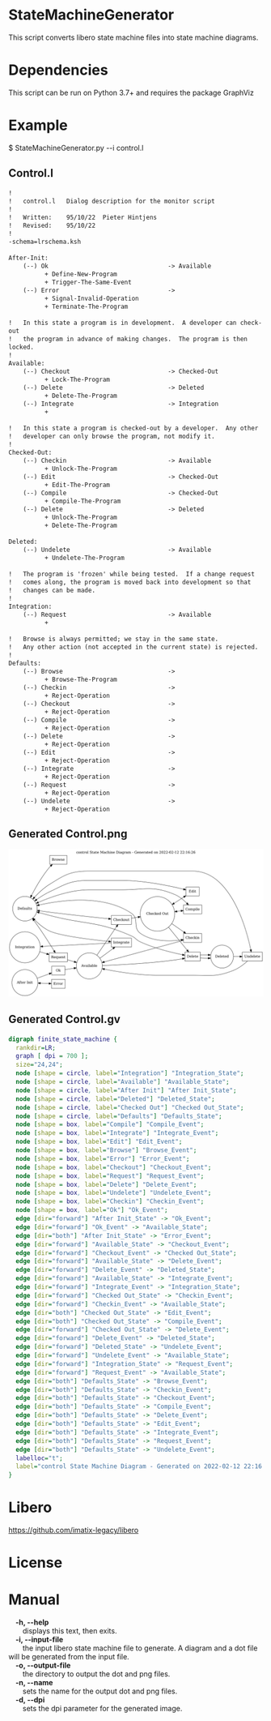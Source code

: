 # StateMachineGenerator
This script converts libero state machine files into state machine diagrams.



# Dependencies
This script can be run on Python 3.7+ and requires the package GraphViz


# Example

$ StateMachineGenerator.py --i control.l


## Control.l
```
!
!   control.l   Dialog description for the monitor script
!
!   Written:    95/10/22  Pieter Hintjens
!   Revised:    95/10/22
!
-schema=lrschema.ksh

After-Init:
    (--) Ok                                 -> Available
          + Define-New-Program
          + Trigger-The-Same-Event
    (--) Error                              ->
          + Signal-Invalid-Operation
          + Terminate-The-Program

!   In this state a program is in development.  A developer can check-out
!   the program in advance of making changes.  The program is then locked.
!
Available:
    (--) Checkout                           -> Checked-Out
          + Lock-The-Program
    (--) Delete                             -> Deleted
          + Delete-The-Program
    (--) Integrate                          -> Integration
          +

!   In this state a program is checked-out by a developer.  Any other
!   developer can only browse the program, not modify it.
!
Checked-Out:
    (--) Checkin                            -> Available
          + Unlock-The-Program
    (--) Edit                               -> Checked-Out
          + Edit-The-Program
    (--) Compile                            -> Checked-Out
          + Compile-The-Program
    (--) Delete                             -> Deleted
          + Unlock-The-Program
          + Delete-The-Program

Deleted:
    (--) Undelete                           -> Available
          + Undelete-The-Program

!   The program is 'frozen' while being tested.  If a change request
!   comes along, the program is moved back into development so that
!   changes can be made.
!
Integration:
    (--) Request                            -> Available
          +

!   Browse is always permitted; we stay in the same state.
!   Any other action (not accepted in the current state) is rejected.
!
Defaults:
    (--) Browse                             ->
          + Browse-The-Program
    (--) Checkin                            ->
          + Reject-Operation
    (--) Checkout                           ->
          + Reject-Operation
    (--) Compile                            ->
          + Reject-Operation
    (--) Delete                             ->
          + Reject-Operation
    (--) Edit                               ->
          + Reject-Operation
    (--) Integrate                          ->
          + Reject-Operation
    (--) Request                            ->
          + Reject-Operation
    (--) Undelete                           ->
          + Reject-Operation
```

## Generated Control.png
![state_machine_diagram](https://raw.githubusercontent.com/carlin54/StateMachineGenerator/main/examples/control/control.png?token=GHSAT0AAAAAABROB2WOQJ3GRFDZT7Z6MVSAYQIWMNQ)

## Generated Control.gv
```dot
digraph finite_state_machine {
  rankdir=LR;
  graph [ dpi = 700 ];
  size="24,24";
  node [shape = circle, label="Integration"] "Integration_State";
  node [shape = circle, label="Available"] "Available_State";
  node [shape = circle, label="After Init"] "After Init_State";
  node [shape = circle, label="Deleted"] "Deleted_State";
  node [shape = circle, label="Checked Out"] "Checked Out_State";
  node [shape = circle, label="Defaults"] "Defaults_State";
  node [shape = box, label="Compile"] "Compile_Event";
  node [shape = box, label="Integrate"] "Integrate_Event";
  node [shape = box, label="Edit"] "Edit_Event";
  node [shape = box, label="Browse"] "Browse_Event";
  node [shape = box, label="Error"] "Error_Event";
  node [shape = box, label="Checkout"] "Checkout_Event";
  node [shape = box, label="Request"] "Request_Event";
  node [shape = box, label="Delete"] "Delete_Event";
  node [shape = box, label="Undelete"] "Undelete_Event";
  node [shape = box, label="Checkin"] "Checkin_Event";
  node [shape = box, label="Ok"] "Ok_Event";
  edge [dir="forward"] "After Init_State" -> "Ok_Event";
  edge [dir="forward"] "Ok_Event" -> "Available_State";
  edge [dir="both"] "After Init_State" -> "Error_Event";
  edge [dir="forward"] "Available_State" -> "Checkout_Event";
  edge [dir="forward"] "Checkout_Event" -> "Checked Out_State";
  edge [dir="forward"] "Available_State" -> "Delete_Event";
  edge [dir="forward"] "Delete_Event" -> "Deleted_State";
  edge [dir="forward"] "Available_State" -> "Integrate_Event";
  edge [dir="forward"] "Integrate_Event" -> "Integration_State";
  edge [dir="forward"] "Checked Out_State" -> "Checkin_Event";
  edge [dir="forward"] "Checkin_Event" -> "Available_State";
  edge [dir="both"] "Checked Out_State" -> "Edit_Event";
  edge [dir="both"] "Checked Out_State" -> "Compile_Event";
  edge [dir="forward"] "Checked Out_State" -> "Delete_Event";
  edge [dir="forward"] "Delete_Event" -> "Deleted_State";
  edge [dir="forward"] "Deleted_State" -> "Undelete_Event";
  edge [dir="forward"] "Undelete_Event" -> "Available_State";
  edge [dir="forward"] "Integration_State" -> "Request_Event";
  edge [dir="forward"] "Request_Event" -> "Available_State";
  edge [dir="both"] "Defaults_State" -> "Browse_Event";
  edge [dir="both"] "Defaults_State" -> "Checkin_Event";
  edge [dir="both"] "Defaults_State" -> "Checkout_Event";
  edge [dir="both"] "Defaults_State" -> "Compile_Event";
  edge [dir="both"] "Defaults_State" -> "Delete_Event";
  edge [dir="both"] "Defaults_State" -> "Edit_Event";
  edge [dir="both"] "Defaults_State" -> "Integrate_Event";
  edge [dir="both"] "Defaults_State" -> "Request_Event";
  edge [dir="both"] "Defaults_State" -> "Undelete_Event";
  labelloc="t";
  label="control State Machine Diagram - Generated on 2022-02-12 22:16:26";
}

```



# Libero
https://github.com/imatix-legacy/libero

# License 


# Manual
&emsp;<b>-h, --help</b><br />
&emsp;&emsp;displays this text, then exits.<br />
&emsp;<b>-i, --input-file</b><br />
&emsp;&emsp;the input libero state machine file to generate. A diagram and a dot file will be generated from the input file.<br />
&emsp;<b>-o, --output-file</b><br />
&emsp;&emsp;the directory to output the dot and png files.<br />
&emsp;<b>-n, --name</b><br />
&emsp;&emsp;sets the name for the output dot and png files.<br />
&emsp;<b>-d, --dpi</b><br />
&emsp;&emsp;sets the dpi parameter for the generated image.<br />
